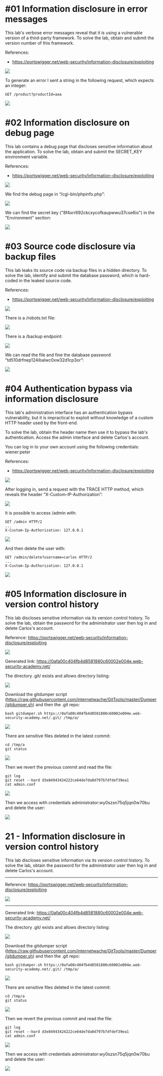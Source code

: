 \#01 Information disclosure in error messages
=============================================

This lab's verbose error messages reveal that it is using a vulnerable version
of a third-party framework. To solve the lab, obtain and submit the version
number of this framework.

References:

-   https://portswigger.net/web-security/information-disclosure/exploiting

![ ](media/f539feaaca5084e26aabec8545815060.png)

 

To generate an error I sent a string in the following request, which expects an
integer:

~~~~~~~~~~~~~~~~~~~~~~~~~~~~~~~~~~~~~~~~~~~~~~~~~~~~~~~~~~~~~~~~~~~~~~~~~~~~~~~~
GET /product?productId=aaa
~~~~~~~~~~~~~~~~~~~~~~~~~~~~~~~~~~~~~~~~~~~~~~~~~~~~~~~~~~~~~~~~~~~~~~~~~~~~~~~~

![ ](media/4e80a8db381bc612bff38e8019a12b05.png)

 

\#02 Information disclosure on debug page
=========================================

This lab contains a debug page that discloses sensitive information about the
application. To solve the lab, obtain and submit the SECRET_KEY environment
variable.

References:

-   https://portswigger.net/web-security/information-disclosure/exploiting

![ ](media/775f91a18ece794a22563e100b863c0e.png)

 

We find the debug page in “/cgi-bin/phpinfo.php”:

![ ](media/651b1673c75115dd368b2b15f06d3b12.png)

 

We can find the secret key ("8f4xrr692ckcxycofkaupwwu37cse6io") in the
“Environment” section:

![ ](media/25c4eccbde8bfd45f90084ad6051711e.png)

 

\#03 Source code disclosure via backup files
============================================

This lab leaks its source code via backup files in a hidden directory. To solve
the lab, identify and submit the database password, which is hard-coded in the
leaked source code.

References:

-   https://portswigger.net/web-security/information-disclosure/exploiting

![ ](media/c627c253927b9d4958df6930d847bb4d.png)

 

There is a /robots.txt file:

![ ](media/dfafd8c22bc14aa03e4361898b828b41.png)

 

There is a /backup endpoint:

![ ](media/5d048b2166af6a652569c0eea734262a.png)

 

We can read the file and fine the database password
“td510drfnep124ibalwc0xw32d1cp3or”:

![ ](media/f0c783a84884d1a6c3212d1df7ffc0e7.png)

 

\#04 Authentication bypass via information disclosure
=====================================================

This lab's administration interface has an authentication bypass vulnerability,
but it is impractical to exploit without knowledge of a custom HTTP header used
by the front-end.

To solve the lab, obtain the header name then use it to bypass the lab's
authentication. Access the admin interface and delete Carlos's account.

You can log in to your own account using the following credentials: wiener:peter

References:

-   https://portswigger.net/web-security/information-disclosure/exploiting

![ ](media/103595477f2e13e3254a36eff73e94c5.png)

 

After logging in, send a request with the TRACE HTTP method, which reveals the
header “X-Custom-IP-Authorization”:

![ ](media/683c7f9bc4cfc54910d35b32be292708.png)

 

It is possible to access /admin with:

~~~~~~~~~~~~~~~~~~~~~~~~~~~~~~~~~~~~~~~~~~~~~~~~~~~~~~~~~~~~~~~~~~~~~~~~~~~~~~~~
GET /admin HTTP/2
...
X-Custom-Ip-Authorization: 127.0.0.1
~~~~~~~~~~~~~~~~~~~~~~~~~~~~~~~~~~~~~~~~~~~~~~~~~~~~~~~~~~~~~~~~~~~~~~~~~~~~~~~~

![ ](media/912d8aac5cb87eaf4b0e9f66bb33b5f8.png)

 

And then delete the user with:

~~~~~~~~~~~~~~~~~~~~~~~~~~~~~~~~~~~~~~~~~~~~~~~~~~~~~~~~~~~~~~~~~~~~~~~~~~~~~~~~
GET /admin/delete?username=carlos HTTP/2
...
X-Custom-Ip-Authorization: 127.0.0.1
~~~~~~~~~~~~~~~~~~~~~~~~~~~~~~~~~~~~~~~~~~~~~~~~~~~~~~~~~~~~~~~~~~~~~~~~~~~~~~~~

![ ](media/48243dfe09b40918bf23aafdb7ec2005.png)

 

\#05 Information disclosure in version control history
======================================================

This lab discloses sensitive information via its version control history. To
solve the lab, obtain the password for the administrator user then log in and
delete Carlos's account.

Reference:
https://portswigger.net/web-security/information-disclosure/exploiting

![ ](media/508de90e71b49bcf285c26aaadb16849.png)

 

Generated link:
https://0afa00c404fb4d8581880c60002e004e.web-security-academy.net/

The directory .git/ exists and allows directory listing:

![ ](media/73a9c93e6299917e523e536cf12eaf9d.png)

 

Download the gitdumper script
(https://raw.githubusercontent.com/internetwache/GitTools/master/Dumper/gitdumper.sh)
and then the .git repo:

~~~~~~~~~~~~~~~~~~~~~~~~~~~~~~~~~~~~~~~~~~~~~~~~~~~~~~~~~~~~~~~~~~~~~~~~~~~~~~~~
bash gitdumper.sh https://0afa00c404fb4d8581880c60002e004e.web-security-academy.net/.git/ /tmp/a/
~~~~~~~~~~~~~~~~~~~~~~~~~~~~~~~~~~~~~~~~~~~~~~~~~~~~~~~~~~~~~~~~~~~~~~~~~~~~~~~~

![ ](media/28787ba1769bf910c32fabb130e89847.png)

 

There are sensitive files deleted in the latest commit:

~~~~~~~~~~~~~~~~~~~~~~~~~~~~~~~~~~~~~~~~~~~~~~~~~~~~~~~~~~~~~~~~~~~~~~~~~~~~~~~~
cd /tmp/a
git status
~~~~~~~~~~~~~~~~~~~~~~~~~~~~~~~~~~~~~~~~~~~~~~~~~~~~~~~~~~~~~~~~~~~~~~~~~~~~~~~~

![ ](media/72e7a965719aa467f0d838992dbcd79b.png)

 

Then we revert the previous commit and read the file:

~~~~~~~~~~~~~~~~~~~~~~~~~~~~~~~~~~~~~~~~~~~~~~~~~~~~~~~~~~~~~~~~~~~~~~~~~~~~~~~~
git log
git reset --hard d3e84943424222ce64de7da0d797b7dfdef39ea1
cat admin.conf
~~~~~~~~~~~~~~~~~~~~~~~~~~~~~~~~~~~~~~~~~~~~~~~~~~~~~~~~~~~~~~~~~~~~~~~~~~~~~~~~

![ ](media/9978d2bf8768ee7a731013d832f4d1c4.png)

 

Then we access with credentials administrator:wy0szsn75q5jqn0w70bu and delete
the user:

![ ](media/c7b4cb51ba9b46848c178d19cd075ee9.png)

 


# 21 - Information disclosure in version control history

This lab discloses sensitive information via its version control history. To solve the lab, obtain the password for the administrator user then log in and delete Carlos's account.

---------------------------------------------

Reference: https://portswigger.net/web-security/information-disclosure/exploiting



![ ](images/21%20-%20Information%20disclosure%20in%20version%20control%20history/1.png)

---------------------------------------------

Generated link: https://0afa00c404fb4d8581880c60002e004e.web-security-academy.net/

The directory .git/ exists and allows directory listing:



![ ](images/21%20-%20Information%20disclosure%20in%20version%20control%20history/2.png)

Download the gitdumper script (https://raw.githubusercontent.com/internetwache/GitTools/master/Dumper/gitdumper.sh) and then the .git repo:

```
bash gitdumper.sh https://0afa00c404fb4d8581880c60002e004e.web-security-academy.net/.git/ /tmp/a/
```



![ ](images/21%20-%20Information%20disclosure%20in%20version%20control%20history/3.png)

There are sensitive files deleted in the latest commit:

```
cd /tmp/a
git status
```



![ ](images/21%20-%20Information%20disclosure%20in%20version%20control%20history/4.png)

Then we revert the previous commit and read the file:

```
git log
git reset --hard d3e84943424222ce64de7da0d797b7dfdef39ea1
cat admin.conf
```



![ ](images/21%20-%20Information%20disclosure%20in%20version%20control%20history/5.png)

Then we access with credentials administrator:wy0szsn75q5jqn0w70bu and delete the user:



![ ](images/21%20-%20Information%20disclosure%20in%20version%20control%20history/6.png)

